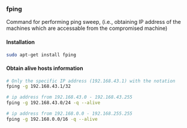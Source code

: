 ### fping

Command for performing ping sweep, (i.e., obtaining IP address of the machines which are accessable from the compromised machine)

#### Installation
```bash
sudo apt-get install fping
```

#### Obtain alive hosts information 
```bash
# Only the specific IP address (192.168.43.1) with the notation 
fping -g 192.168.43.1/32

# ip address from 192.168.43.0 - 192.168.43.255
fping -g 192.168.43.0/24 -q --alive

# ip address from 192.168.0.0 - 192.168.255.255
fping -g 192.168.0.0/16 -q --alive
```
